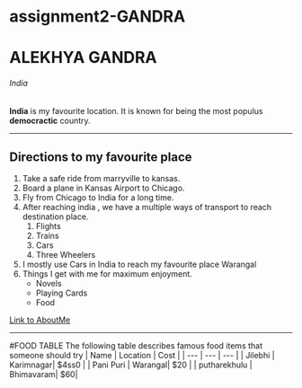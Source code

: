# assignment2-GANDRA
# ALEKHYA GANDRA
###### India
**India** is my favourite location. It is known for being the most populus **democractic** country.

---

## Directions to my favourite place
1. Take a safe ride from marryville to kansas.
2. Board a plane in Kansas Airport to Chicago.
3. Fly from Chicago to India for a long time.
4. After reaching india , we have a multiple ways of transport to reach destination place.
    1. Flights
    2. Trains
    3. Cars
    4. Three Wheelers
5. I mostly use Cars in India to reach my favourite place Warangal
6. Things I get with me for maximum enjoyment.
    * Novels
    * Playing Cards
    * Food

[Link to AboutMe](AboutMe.md) 

---

#FOOD TABLE
The following table describes famous food items that someone should try
| Name | Location | Cost |
| --- | --- | --- |
| Jilebhi | Karimnagar| $4ss0 |
| Pani Puri | Warangal| $20 |
| putharekhulu | Bhimavaram| $60|


